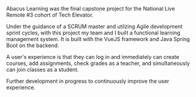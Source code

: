 Abacus Learning was the final capstone project for the National Live Remote #3 cohort of Tech Elevator.

Under the guidance of a SCRUM master and utilzing Agile development sprint cycles, with this project my team and I built a functional learning management system.  It is built with the VueJS framework and Java Spring Boot on the backend.

A user's experience is that they can log in and immediately can create courses, add assignments, check grades as a teacher, and simultaneously can join classes as a student.

Further development in progress to continuously improve the user experience.
